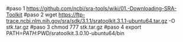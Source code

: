 #paso 1
https://github.com/ncbi/sra-tools/wiki/01.-Downloading-SRA-Toolkit
#paso 2
wget https://ftp-trace.ncbi.nlm.nih.gov/sra/sdk/3.1.1/sratoolkit.3.1.1-ubuntu64.tar.gz -O stk.tar.gz
#paso 3
chmod 777 stk.tar.gz
#paso 4
export PATH=$PATH:$PWD/sratoolkit.3.0.10-ubuntu64/bin

